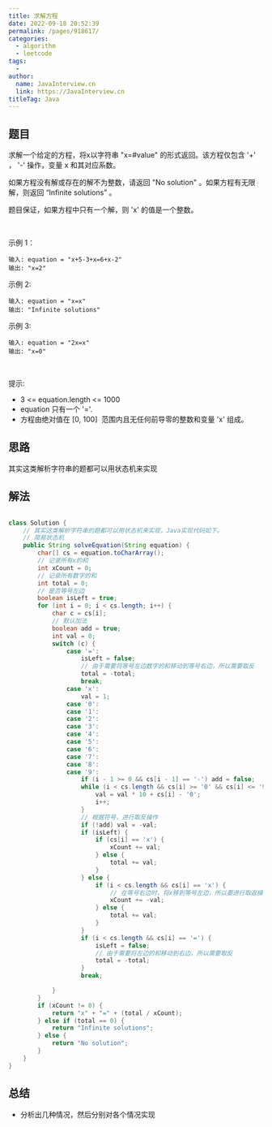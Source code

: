 ```yaml
---
title: 求解方程
date: 2022-09-18 20:52:39
permalink: /pages/918617/
categories:
  - algorithm
  - leetcode
tags:
  - 
author: 
  name: JavaInterview.cn
  link: https://JavaInterview.cn
titleTag: Java
---
```


## 题目

求解一个给定的方程，将x以字符串 "x=#value" 的形式返回。该方程仅包含 '+' ， '-' 操作，变量 x 和其对应系数。

如果方程没有解或存在的解不为整数，请返回 "No solution" 。如果方程有无限解，则返回 “Infinite solutions” 。

题目保证，如果方程中只有一个解，则 'x' 的值是一个整数。

 

示例 1：

    输入: equation = "x+5-3+x=6+x-2"
    输出: "x=2"
示例 2:

    输入: equation = "x=x"
    输出: "Infinite solutions"
示例 3:

    输入: equation = "2x=x"
    输出: "x=0"
 

提示:

- 3 <= equation.length <= 1000
- equation 只有一个 '='. 
- 方程由绝对值在 [0, 100]  范围内且无任何前导零的整数和变量 'x' 组成。


## 思路

其实这类解析字符串的题都可以用状态机来实现

## 解法
```java

class Solution {
    // 其实这类解析字符串的题都可以用状态机来实现，Java实现代码如下。
    // 简易状态机
    public String solveEquation(String equation) {
        char[] cs = equation.toCharArray();
        // 记录所有x的和
        int xCount = 0;
        // 记录所有数字的和
        int total = 0;
        // 是否等号左边
        boolean isLeft = true;
        for (int i = 0; i < cs.length; i++) {
            char c = cs[i];
            // 默认加法
            boolean add = true;
            int val = 0;
            switch (c) {
                case '=':
                    isLeft = false;
                    // 由于需要将等号左边数字的和移动到等号右边，所以需要取反
                    total = -total;
                    break;
                case 'x':
                    val = 1;
                case '0':
                case '1':
                case '2':
                case '3':
                case '4':
                case '5':
                case '6':
                case '7':
                case '8':
                case '9':
                    if (i - 1 >= 0 && cs[i - 1] == '-') add = false;
                    while (i < cs.length && cs[i] >= '0' && cs[i] <= '9') {
                        val = val * 10 + cs[i] - '0';
                        i++;
                    }
                    // 根据符号，进行取反操作
                    if (!add) val = -val;
                    if (isLeft) {
                        if (cs[i] == 'x') {
                            xCount += val;
                        } else {
                            total += val;
                        }
                    } else {
                        if (i < cs.length && cs[i] == 'x') {
                            // 在等号右边时，将x移到等号左边，所以要进行取返操作
                            xCount += -val;
                        } else {
                            total += val;
                        }
                    }
                    if (i < cs.length && cs[i] == '=') {
                        isLeft = false;
                        // 由于需要将左边的和移动到右边，所以需要取反
                        total = -total;
                    }
                    break;

            }
        }
        if (xCount != 0) {
            return "x" + "=" + (total / xCount);
        } else if (total == 0) {
            return "Infinite solutions";
        } else {
            return "No solution";
        }
    }
}
```

## 总结

- 分析出几种情况，然后分别对各个情况实现 
